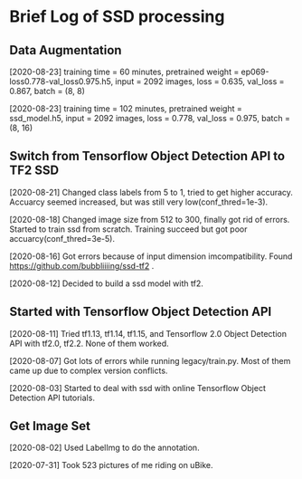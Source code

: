# Brief Log of SSD processing
## Data Augmentation

[2020-08-23] training time = 60 minutes, pretrained weight = ep069-loss0.778-val_loss0.975.h5, input = 2092 images, loss = 0.635, val_loss = 0.867, batch = (8, 8)

[2020-08-23] training time = 102 minutes, pretrained weight = ssd_model.h5, input = 2092 images, loss = 0.778, val_loss = 0.975, batch = (8, 16)

## Switch from Tensorflow Object Detection API to TF2 SSD

[2020-08-21] Changed class labels from 5 to 1, tried to get higher accuracy. Accuarcy seemed increased, but was still very low(conf_thred=1e-3).

[2020-08-18] Changed image size from 512 to 300, finally got rid of errors. Started to train ssd from scratch. Training succeed but got poor accuarcy(conf_thred=3e-5).

[2020-08-16] Got errors because of input dimension imcompatibility. Found https://github.com/bubbliiiing/ssd-tf2 .

[2020-08-12] Decided to build a ssd model with tf2.

## Started with Tensorflow Object Detection API

[2020-08-11] Tried tf1.13, tf1.14, tf1.15, and Tensorflow 2.0 Object Detection API with tf2.0, tf2.2. None of them worked.

[2020-08-07] Got lots of errors while running legacy/train.py. Most of them came up due to complex version conflicts.

[2020-08-03] Started to deal with ssd with online Tensorflow Object Detection API tutorials.

## Get Image Set

[2020-08-02] Used LabelImg to do the annotation.

[2020-07-31] Took 523 pictures of me riding on uBike.
